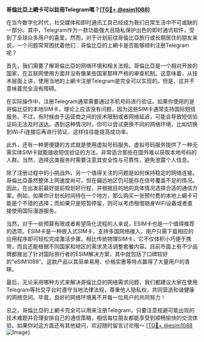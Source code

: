 **哥倫比亞上網卡可以註冊Telegram嗎？[[TG💪+ @esim1088](https://t.me/s/esim1088)]**

在当今数字化时代，社交媒体和即时通讯工具已经成为我们日常生活中不可或缺的一部分。其中，Telegram作为一款功能强大且隐私保护出色的即时通讯软件，受到了全球众多用户的喜爱。然而，对于计划前往哥倫比亞旅行或长期居住的朋友来说，一个问题常常困扰着他们：哥倫比亞的上網卡是否能够顺利注册Telegram呢？

首先，我们需要了解哥倫比亞的网络环境和相关法规。哥倫比亞是一个相对开放的国家，在互联网使用方面并没有像某些国家那样严格的审查机制。这意味着，从技术层面上讲，使用当地的上網卡注册Telegram是完全可以实现的。但是，这并不意味着完全没有障碍。

在实际操作中，注册Telegram通常需要通过手机号码进行验证。如果你使用的是哥倫比亞的本地SIM卡，理论上应该没有问题，因为这些SIM卡通常支持国际短信服务。不过，有时候由于运营商之间的技术限制或者网络延迟，可能会导致短信验证码无法及时送达。遇到这种情况时，你可以尝试更换不同的网络环境，比如切换到Wi-Fi连接后再进行验证，这样往往能提高成功率。

此外，还有一种更便捷的方式就是使用虚拟号码服务。虚拟号码服务提供了一种无需实体SIM卡就能接收短信验证的方法，非常适合那些在国外难以获取本地号码的人群。当然，选择这类服务时需要注意其安全性与可靠性，避免泄露个人信息。

除了注册过程中的小挑战外，另一个值得关注的问题是如何保持稳定的网络连接。哥倫比亞虽然整体上网速度尚可，但在偏远地区仍可能存在信号覆盖不足的情况。因此，在出发前最好提前规划好行程，并根据目的地的具体情况选择合适的通信方案。例如，如果你计划长时间待在一个地方，那么购买一张预付费的本地上網卡可能是个不错的选择；而如果只是短暂停留，则可以考虑租借随身WiFi设备或者直接使用国际漫游服务。

当然，对于一些预算有限或者希望简化流程的人来说，ESIM卡也是一个值得推荐的选项。ESIM卡是一种嵌入式SIM卡，支持多国网络接入，用户只需下载相应的应用程序即可轻松完成激活步骤。相比传统物理SIM卡，它不仅体积小巧便于携带，而且还能根据不同国家和地区的需求灵活调整套餐内容。目前市面上有不少品牌都推出了针对国际旅行者的ESIM解决方案，其中就包括了口碑较好的“eSIM1088”。这款产品以其简单易用、价格实惠等特点赢得了大量用户的青睐。

最后，无论采用哪种方式来解决哥倫比亞的网络需求问题，我们都建议大家在使用Telegram等社交平台时遵守当地法律法规，尊重他人隐私权，共同营造和谐健康的网络空间。毕竟，良好的网络环境离不开每一位用户的共同努力！

总之，哥倫比亞的上網卡完全可以用来注册Telegram，只要注意规避可能出现的技术难题并合理安排自己的通信策略，相信每位朋友都能享受到顺畅愉快的交流体验。如果你对这方面还有其他疑问，欢迎随时留言讨论哦～ [[TG💪+ @esim1088](https://t.me/s/esim1088) ![Image](https://i.postimg.cc/4NQfJmqS/Snipaste-2025-05-13-00-14-12.png)]